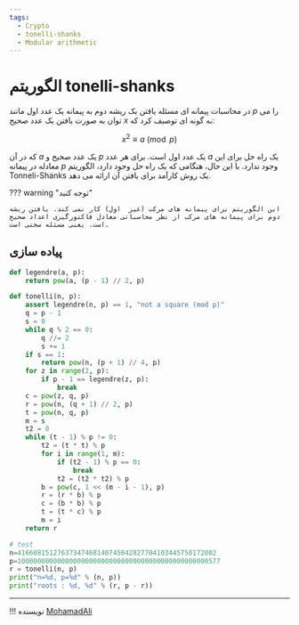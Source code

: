```yaml
---
tags:
  - Crypto
  - tonelli-shanks
  - Modular arithmetic
---
```


# الگوریتم tonelli-shanks

در محاسبات پیمانه ای مسئله یافتن یک ریشه دوم به پیمانه یک عدد اول مانند $p$ را می توان به صورت یافتن یک عدد صحیح $x$ به گونه ای توصیف کرد که:

$$
x^{2}\equiv a \pmod{p}
$$

که در آن $a$ یک عدد صحیح و $p$ یک عدد اول است. برای هر عدد $a$ یک راه حل برای این معادله در پیمانه $p$ وجود ندارد. با این حال، هنگامی که یک راه حل وجود دارد، الگوریتم Tonneli-Shanks یک روش کارآمد برای یافتن آن ارائه می دهد.

??? warning "توجه کنید"

    این الگوریتم برای پیمانه های مرکب (غیر  اول) کار نمی کند. یافتن ریشه دوم برای پیمانه های مرکب از نظر محاسباتی معادل فاکتورگیری اعداد صحیح است. یعنی مسئله سختی است.

## پیاده سازی

```py linenums="1" title="example.py"
def legendre(a, p):
    return pow(a, (p - 1) // 2, p)

def tonelli(n, p):
    assert legendre(n, p) == 1, "not a square (mod p)"
    q = p - 1
    s = 0
    while q % 2 == 0:
        q //= 2
        s += 1
    if s == 1:
        return pow(n, (p + 1) // 4, p)
    for z in range(2, p):
        if p - 1 == legendre(z, p):
            break
    c = pow(z, q, p)
    r = pow(n, (q + 1) // 2, p)
    t = pow(n, q, p)
    m = s
    t2 = 0
    while (t - 1) % p != 0:
        t2 = (t * t) % p
        for i in range(1, m):
            if (t2 - 1) % p == 0:
                break
            t2 = (t2 * t2) % p
        b = pow(c, 1 << (m - i - 1), p)
        r = (r * b) % p
        c = (b * b) % p
        t = (t * c) % p
        m = i
    return r

# test
n=41660815127637347468140745042827704103445750172002
p=100000000000000000000000000000000000000000000000577
r = tonelli(n, p)
print("n=%d, p=%d" % (n, p))
print("roots : %d, %d" % (r, p - r))
```

--- 

!!! نویسنده
    [MohamadAli](https://github.com/wh1te-r0s3)